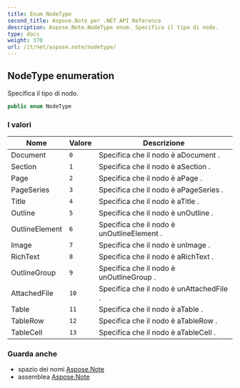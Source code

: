 ```yaml
---
title: Enum NodeType
second_title: Aspose.Note per .NET API Reference
description: Aspose.Note.NodeType enum. Specifica il tipo di nodo.
type: docs
weight: 370
url: /it/net/aspose.note/nodetype/
---
```

## NodeType enumeration

Specifica il tipo di nodo.

```csharp
public enum NodeType
```

### I valori

| Nome | Valore | Descrizione |
| --- | --- | --- |
| Document | `0` | Specifica che il nodo è aDocument . |
| Section | `1` | Specifica che il nodo è aSection . |
| Page | `2` | Specifica che il nodo è aPage . |
| PageSeries | `3` | Specifica che il nodo è aPageSeries . |
| Title | `4` | Specifica che il nodo è aTitle . |
| Outline | `5` | Specifica che il nodo è unOutline . |
| OutlineElement | `6` | Specifica che il nodo è unOutlineElement . |
| Image | `7` | Specifica che il nodo è unImage . |
| RichText | `8` | Specifica che il nodo è aRichText . |
| OutlineGroup | `9` | Specifica che il nodo è unOutlineGroup . |
| AttachedFile | `10` | Specifica che il nodo è unAttachedFile . |
| Table | `11` | Specifica che il nodo è aTable . |
| TableRow | `12` | Specifica che il nodo è aTableRow . |
| TableCell | `13` | Specifica che il nodo è aTableCell . |

### Guarda anche

* spazio dei nomi [Aspose.Note](../../aspose.note/)
* assemblea [Aspose.Note](../../)


